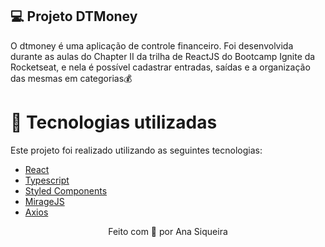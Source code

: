 ## 💻 Projeto DTMoney

O dtmoney é uma aplicação de controle financeiro. Foi desenvolvida durante as aulas do Chapter II da trilha de ReactJS do Bootcamp Ignite da Rocketseat, e nela é possível cadastrar entradas, saídas e a organização das mesmas em categorias💰

# :rocket: Tecnologias utilizadas
Este projeto foi realizado utilizando as seguintes tecnologias:

* [React](https://reactjs.org/)    
* [Typescript](https://www.typescriptlang.org/)      
* [Styled Components](https://styled-components.com/)
* [MirageJS](https://miragejs.com/)
* [Axios](https://axios-http.com/)


<p align="center">Feito com 💙 por Ana Siqueira</p>

